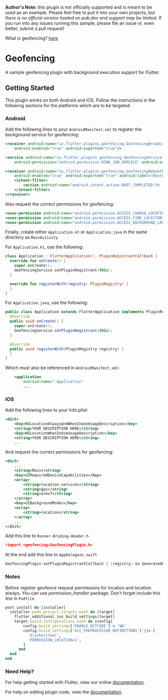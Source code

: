 **Author's Note:** this plugin is not officially supported and is meant to be used as an example. Please feel free to pull it into your own projects, but _there is no official version hosted on pub.dev and support may be limited_. If you run into any issues running this sample, please file an issue or, even better, submit a pull request!

What is geofencing? 
[here](https://developer.android.com/training/location/geofencing)

# Geofencing

A sample geofencing plugin with background execution support for Flutter.

## Getting Started
This plugin works on both Android and iOS. Follow the instructions in the following sections for the
platforms which are to be targeted.

### Android

Add the following lines to your `AndroidManifest.xml` to register the background service for
geofencing:

```xml
<receiver android:name="io.flutter.plugins.geofencing.GeofencingBroadcastReceiver"
    android:enabled="true" android:exported="true"/>

<service android:name="io.flutter.plugins.geofencing.GeofencingService"
    android:permission="android.permission.BIND_JOB_SERVICE" android:exported="true"/>

<receiver android:name="io.flutter.plugins.geofencing.GeofencingRebootBroadcastReceiver"
    android:enabled="true" android:exported="true" android:label="BootReceiver">
    <intent-filter>
        <action android:name="android.intent.action.BOOT_COMPLETED"/>
    </intent-filter>
</receiver>
```

Also request the correct permissions for geofencing:

```xml
<uses-permission android:name="android.permission.ACCESS_COARSE_LOCATION_LOCATION"/>
<uses-permission android:name="android.permission.ACCESS_FINE_LOCATION"/>
<uses-permission android:name="android.permission.ACCESS_BACKGROUND_LOCATION" />
```

Finally, create either `Application.kt` or `Application.java` in the same directory as `MainActivity`.
 
For `Application.kt`, use the following:

```kotlin
class Application : FlutterApplication(), PluginRegistrantCallback {
  override fun onCreate() {
    super.onCreate();
    GeofencingService.setPluginRegistrant(this);
  }

  override fun registerWith(registry: PluginRegistry) {
  }
}
```

For `Application.java`, use the following:

```java
public class Application extends FlutterApplication implements PluginRegistrantCallback {
  @Override
  public void onCreate() {
    super.onCreate();
    GeofencingService.setPluginRegistrant(this);
  }

  @Override
  public void registerWith(PluginRegistry registry) {
  }
}
```

Which must also be referenced in `AndroidManifest.xml`:

```xml
    <application
        android:name=".Application"
        ...
```
 
### iOS

Add the following lines to your Info.plist:

```xml
<dict>
    <key>NSLocationAlwaysAndWhenInUseUsageDescription</key>
    <string>YOUR DESCRIPTION HERE</string>
    <key>NSLocationWhenInUseUsageDescription</key>
    <string>YOUR DESCRIPTION HERE</string>
    ...
```

And request the correct permissions for geofencing:

```xml
<dict>
    ...
    <string>Main</string>
    <key>UIRequiredDeviceCapabilities</key>
    <array>
        <string>location-services</string>
        <string>gps</string>
        <string>armv7</string>
    </array>
    <key>UIBackgroundModes</key>
    <array>
        <string>location</string>
    </array>
    ...
</dict>
```

Add this line to `Runner-Briding-Header.h`

```h
#import <geofencing/GeofencingPlugin.h>
```

At the end add this line to `AppDelegate.swift`

```swift
GeofencingPlugin.setPluginRegistrantCallback { (registry) in GeneratedPluginRegistrant.register(with: registry) }
```

### Notes
Before register geofence request permissions for location and location always. You can use *permission_handler* package. Don't forget include this line in `Podfile`

```ruby
post_install do |installer|
  installer.pods_project.targets.each do |target|
    flutter_additional_ios_build_settings(target)
    target.build_configurations.each do |config|
        config.build_settings['ENABLE_BITCODE'] = 'NO'
        config.build_settings['GCC_PREPROCESSOR_DEFINITIONS'] ||= [
          '$(inherited)',
          'PERMISSION_LOCATION=1',
        ]
      end
  end
end
```

### Need Help?

For help getting started with Flutter, view our online
[documentation](https://flutter.io/).

For help on editing plugin code, view the [documentation](https://flutter.io/developing-packages/#edit-plugin-package).
